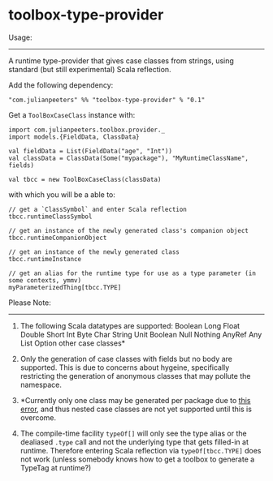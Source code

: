 toolbox-type-provider
=====================

Usage:
______

A runtime type-provider that gives case classes from strings, using standard (but still experimental) Scala reflection.


Add the following dependency: 
  
    "com.julianpeeters" %% "toolbox-type-provider" % "0.1"

Get a `ToolBoxCaseClass` instance with:

    import com.julianpeeters.toolbox.provider._
    import models.{FieldData, ClassData}

    val fieldData = List(FieldData("age", "Int"))
    val classData = ClassData(Some("mypackage"), "MyRuntimeClassName", fields)
    
    val tbcc = new ToolBoxCaseClass(classData)

with which you will be a able to:

    // get a `ClassSymbol` and enter Scala reflection
    tbcc.runtimeClassSymbol

    // get an instance of the newly generated class's companion object
    tbcc.runtimeCompanionObject

    // get an instance of the newly generated class
    tbcc.runtimeInstance

    // get an alias for the runtime type for use as a type parameter (in some contexts, ymmv)
    myParameterizedThing[tbcc.TYPE]

Please Note:
____________

1) The following Scala datatypes are supported:
    Boolean
    Long
    Float
    Double
    Short
    Int
    Byte
    Char
    String
    Unit
    Boolean
    Null
    Nothing
    AnyRef
    Any
    List
    Option
  other case classes*

2) Only the generation of case classes with fields but no body are supported. This is due to concerns about hygeine, specifically restricting the generation of anonymous classes that may pollute the namespace.

3) *Currently only one class may be generated per package due to [this error](https://github.com/julianpeeters/toolbox-salat-example/blob/two_classes_error/src/main/scala/Main.scala#L59), and thus nested case classes are not yet supported until this is overcome. 

4) The compile-time facility `typeOf[]` will only see the type alias or the dealiased `.type` call and not the underlying type that gets filled-in at runtime. Therefore entering Scala reflection via `typeOf[tbcc.TYPE]` does not work (unless somebody knows how to get a toolbox to generate a TypeTag at runtime?)


